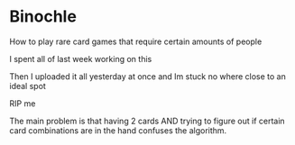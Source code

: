 # Binochle
How to play rare card games that require certain amounts of people

I spent all of last week working on this

Then I uploaded it all yesterday at once and Im stuck no where close to an ideal spot

RIP me

The main problem is that having 2 cards AND trying to figure out if certain card combinations are in the hand confuses the algorithm.
